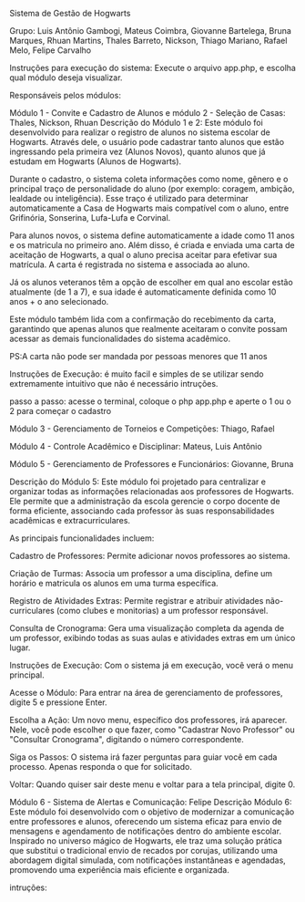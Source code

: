 Sistema de Gestão de Hogwarts

Grupo: Luis Antônio Gambogi, Mateus Coimbra, Giovanne Bartelega, Bruna Marques, Rhuan Martins, Thales Barreto, Nickson, Thiago Mariano, Rafael Melo, Felipe Carvalho

Instruções para execução do sistema:
Execute o arquivo app.php, e escolha qual módulo deseja visualizar.

Responsáveis pelos módulos:

Módulo 1 - Convite e Cadastro de Alunos e módulo 2 - Seleção de Casas: Thales, Nickson, Rhuan
Descrição do Módulo 1 e 2:
Este módulo foi desenvolvido para realizar o registro de alunos no sistema escolar de Hogwarts. Através dele, o usuário pode cadastrar tanto alunos que estão ingressando pela primeira vez (Alunos Novos), quanto alunos que já estudam em Hogwarts (Alunos de Hogwarts).

Durante o cadastro, o sistema coleta informações como nome, gênero e o principal traço de personalidade do aluno (por exemplo: coragem, ambição, lealdade ou inteligência). Esse traço é utilizado para determinar automaticamente a Casa de Hogwarts mais compatível com o aluno, entre Grifinória, Sonserina, Lufa-Lufa e Corvinal.

Para alunos novos, o sistema define automaticamente a idade como 11 anos e os matricula no primeiro ano. Além disso, é criada e enviada uma carta de aceitação de Hogwarts, a qual o aluno precisa aceitar para efetivar sua matrícula. A carta é registrada no sistema e associada ao aluno.

Já os alunos veteranos têm a opção de escolher em qual ano escolar estão atualmente (de 1 a 7), e sua idade é automaticamente definida como 10 anos + o ano selecionado.

Este módulo também lida com a confirmação do recebimento da carta, garantindo que apenas alunos que realmente aceitaram o convite possam acessar as demais funcionalidades do sistema acadêmico.

PS:A carta não pode ser mandada por pessoas menores que 11 anos

Instruções de Execução:
é muito facil e simples de se utilizar sendo extremamente intuitivo que não é necessário intruções.

passo a passo: acesse o terminal, coloque o php app.php e aperte o 1 ou o 2 para começar o cadastro
 
Módulo 3 - Gerenciamento de Torneios e Competições: Thiago, Rafael

Módulo 4 - Controle Acadêmico e Disciplinar: Mateus, Luis Antônio

Módulo 5 - Gerenciamento de Professores e Funcionários: Giovanne, Bruna

Descrição do Módulo 5:
Este módulo foi projetado para centralizar e organizar todas as informações relacionadas aos professores de Hogwarts. Ele permite que a administração da escola gerencie o corpo docente de forma eficiente, associando cada professor às suas responsabilidades acadêmicas e extracurriculares.

As principais funcionalidades incluem:

Cadastro de Professores: Permite adicionar novos professores ao sistema.

Criação de Turmas: Associa um professor a uma disciplina, define um horário e matricula os alunos em uma turma específica.

Registro de Atividades Extras: Permite registrar e atribuir atividades não-curriculares (como clubes e monitorias) a um professor responsável.

Consulta de Cronograma: Gera uma visualização completa da agenda de um professor, exibindo todas as suas aulas e atividades extras em um único lugar.

Instruções de Execução:
Com o sistema já em execução, você verá o menu principal.

Acesse o Módulo: Para entrar na área de gerenciamento de professores, digite 5 e pressione Enter.

Escolha a Ação: Um novo menu, específico dos professores, irá aparecer. Nele, você pode escolher o que fazer, como "Cadastrar Novo Professor" ou "Consultar Cronograma", digitando o número correspondente.

Siga os Passos: O sistema irá fazer perguntas para guiar você em cada processo. Apenas responda o que for solicitado.

Voltar: Quando quiser sair deste menu e voltar para a tela principal, digite 0.

Módulo 6 - Sistema de Alertas e Comunicação: Felipe
Descrição Módulo 6:
Este módulo foi desenvolvido com o objetivo de modernizar a comunicação entre professores e alunos, oferecendo um sistema eficaz para envio de mensagens e agendamento de notificações dentro do ambiente escolar. Inspirado no universo mágico de Hogwarts, ele traz uma solução prática que substitui o tradicional envio de recados por corujas, utilizando uma abordagem digital simulada, com notificações instantâneas e agendadas, promovendo uma experiência mais eficiente e organizada.

intruções: